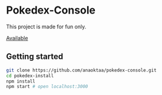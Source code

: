 # Pokedex-Console

This project is made for fun only.

[Available](https://anaoktaa.github.io/pokedex-console/)

## Getting started

```sh
git clone https://github.com/anaoktaa/pokedex-console.git
cd pokedex-install
npm install
npm start # open localhost:3000
```
